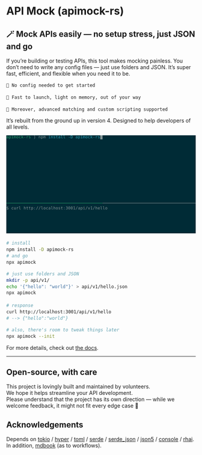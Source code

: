 # API Mock (apimock-rs)

## 🪄 Mock APIs easily — no setup stress, just JSON and go

If you’re building or testing APIs, this tool makes mocking painless. You don’t need to write any config files — just use folders and JSON. It’s super fast, efficient, and flexible when you need it to be.

    🎈 No config needed to get started

    🥷 Fast to launch, light on memory, out of your way

    🧩 Moreover, advanced matching and custom scripting supported

It’s rebuilt from the ground up in version 4. Designed to help developers of all levels.

![demo](docs/.assets/demo.gif)

```sh
# install
npm install -D apimock-rs
# and go
npx apimock
```

```sh
# just use folders and JSON
mkdir -p api/v1/
echo '{"hello": "world"}' > api/v1/hello.json
npx apimock

# response
curl http://localhost:3001/api/v1/hello
# --> {"hello":"world"}
```

```sh
# also, there's room to tweak things later
npx apimock --init
```

For more details, check out [the docs](https://github.com/nabbisen/apimock-rs/blob/main/docs/README.md).

---

## Open-source, with care

This project is lovingly built and maintained by volunteers.  
We hope it helps streamline your API development.  
Please understand that the project has its own direction — while we welcome feedback, it might not fit every edge case 🌱

## Acknowledgements

Depends on [tokio](https://github.com/tokio-rs/tokio) / [hyper](https://hyper.rs/) / [toml](https://github.com/toml-rs/toml) / [serde](https://serde.rs/) / [serde_json](https://github.com/serde-rs/json) / [json5](https://github.com/callum-oakley/json5-rs) / [console](https://github.com/console-rs/console) / [rhai](https://github.com/rhaiscript/rhai). In addition, [mdbook](https://github.com/rust-lang/mdBook) (as to workflows).
